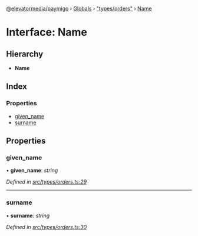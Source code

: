 [@elevatormedia/paymigo](../README.md) › [Globals](../globals.md) › ["types/orders"](../modules/_types_orders_.md) › [Name](_types_orders_.name.md)

# Interface: Name

## Hierarchy

-   **Name**

## Index

### Properties

-   [given_name](_types_orders_.name.md#given_name)
-   [surname](_types_orders_.name.md#surname)

## Properties

### given_name

• **given_name**: _string_

_Defined in [src/types/orders.ts:29](https://github.com/ELEVATORmedia/paymigo/blob/02f279b/src/types/orders.ts#L29)_

---

### surname

• **surname**: _string_

_Defined in [src/types/orders.ts:30](https://github.com/ELEVATORmedia/paymigo/blob/02f279b/src/types/orders.ts#L30)_
